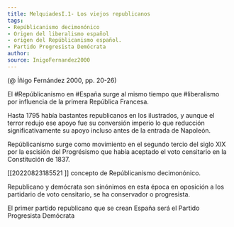 ```yaml
---
title: MelquiadesI.1- Los viejos republicanos
tags: 
- Repúblicanismo decimonónico
- Origen del liberalismo español
- origen del Repúblicanismo español. 
- Partido Progresista Demócrata 
author: 
source: InigoFernandez2000
---
```

(@ Íñigo Fernández 2000, pp. 20-26)

El #Repúblicanismo en #España surge al mismo tiempo que #liberalismo por influencia de la primera República Francesa.

Hasta 1795 había bastantes republicanos en los ilustrados, y aunque el terror redujo ese apoyo fue su conversión imperio lo que reducción significativamente su apoyo incluso antes de la entrada de Napoleón.

Repúblicanismo surge como movimiento en el segundo tercio del siglo XIX por la escisión del Progrésismo que había aceptado el voto censitario en la Constitución de 1837.

[[20220823185521 ]] concepto de Repúblicanismo decimonónico.

Republicano y demócrata son sinónimos en esta época en oposición a los partidario de voto censitario, se ha conservador o progresista.

El primer partido republicano que se crean España será el Partido Progresista Demócrata
